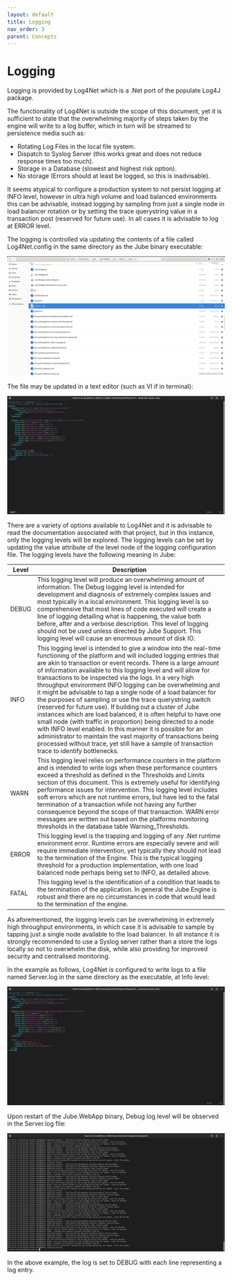```yaml
---
layout: default
title: Logging
nav_order: 3
parent: Concepts
---
```


# Logging
Logging is provided by Log4Net which is a .Net port of the populate Log4J package.

The functionality of Log4Net is outside the scope of this document, yet it is sufficient to state that the overwhelming majority of steps taken by the engine will write to a log buffer, which in turn will be streamed to persistence media such as:

* Rotating Log Files in the local file system.
* Dispatch to Syslog Server (this works great and does not reduce response times too much).
* Storage in a Database (slowest and highest risk option).
* No storage (Errors should at least be logged, so this is inadvisable).

It seems atypical to configure a production system to not persist logging at INFO level,  however in ultra high volume and load balanced environments this can be advisable, instead logging by sampling from just a single node in load balancer rotation or by setting the trace querystring value in a transaction post (reserved for future use).  In all cases it is advisable to log at ERROR level.

The logging is controlled via updating the contents of a file called Log4Net.config in the same directory as the Jube binary executable:

![Image](ExampleOfBinaryDirectoryAndLog4NetConfig.png)

The file may be updated in a text editor (such as VI if in terminal):

![Image](VILog4Net.png)

There are a variety of options available to Log4Net and it is advisable to read the documentation associated with that project,  but in this instance,  only the logging levels will be explored.  The logging levels can be set by updating the value attribute of the level node of the logging configuration file.  The logging levels have the following meaning in Jube:

| Level | Description                                                                                                                                                                                                                                                                                                                                                                                                                                                                                                                                                                                                                                                                                                                                                                                                                                                                                                                                                        |
|-------|--------------------------------------------------------------------------------------------------------------------------------------------------------------------------------------------------------------------------------------------------------------------------------------------------------------------------------------------------------------------------------------------------------------------------------------------------------------------------------------------------------------------------------------------------------------------------------------------------------------------------------------------------------------------------------------------------------------------------------------------------------------------------------------------------------------------------------------------------------------------------------------------------------------------------------------------------------------------|
| DEBUG | This logging level will produce an overwhelming amount of information.  The Debug logging level is intended for development and diagnosis of extremely complex issues and most typically in a local environment.  This logging level is so comprehensive that most lines of code executed will create a line of logging detailing what is happening, the value both before, after and a verbose description.  This level of logging should not be used unless directed by Jube Support. This logging level will cause an enormous amount of disk IO.                                                                                                                                                                                                                                                                                                                                                                                                               |
| INFO  | This logging level is intended to give a window into the real-time functioning of the platform and will included logging entries that are akin to transaction or event records.  There is a large amount of information available to this logging level and will allow for transactions to be inspected via the logs. In a very high throughput environment INFO logging can be overwhelming and it might be advisable to tap a single node of a load balancer for the purposes of sampling or use the trace querystring switch (reserved for future use). If building out a cluster of Jube instances which are load balanced,  it is often helpful to have one small node (with traffic in proportion) being directed to a node with INFO level enabled.  In this manner it is possible for an administrator to maintain the vast majority of transactions being processed without trace,  yet still have a sample of transaction trace to identify bottlenecks. |
| WARN  | This logging level relies on performance counters in the platform and is intended to write logs when these performance counters exceed a threshold as defined in the Thresholds and Limits section of this document.  This is extremely useful for identifying performance issues for intervention.  This logging level includes soft errors which are not runtime errors,  but have led to the fatal termination of a transaction while not having any further consequence beyond the scope of that transaction. WARN error messages are written out based on the platforms monitoring thresholds in the database table Warning_Thresholds.                                                                                                                                                                                                                                                                                                                       |
| ERROR | This logging level is the trapping and logging of any .Net runtime environment error.  Runtime errors are especially severe and will require immediate intervention, yet typically they should not lead to the termination of the Engine. This is the typical logging threshold for a production implementation,  with one load balanced node perhaps being set to INFO, as detailed above.                                                                                                                                                                                                                                                                                                                                                                                                                                                                                                                                                                        |
| FATAL | This logging level is the identification of a condition that leads to the termination of the application.  In general the Jube Engine is robust and there are no circumstances in code that would lead to the termination of the engine.                                                                                                                                                                                                                                                                                                                                                                                                                                                                                                                                                                                                                                                                                                                           |

As aforementioned,  the logging levels can be overwhelming in extremely high throughput environments,  in which case it is advisable to sample by tapping just a single node available to the load balancer. In all instance it is strongly recommended to use a Syslog server rather than a store the logs locally so not to overwhelm the disk, while also providing for improved security and centralised monitoring.

In the example as follows, Log4Net is configured to write logs to a file named Server.log in the same directory as the executable, at Info level:

![Image](VIToDebugLevel.png)

Upon restart of the Jube.WebApp binary,  Debug log level will be observed in the Server.log file:

![Image](Cat.png)

In the above example,  the log is set to DEBUG with each line representing a log entry.